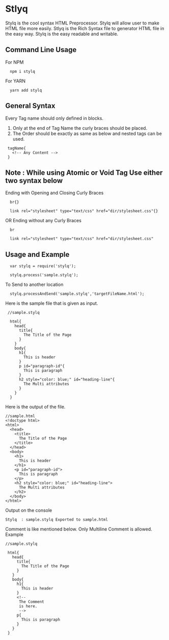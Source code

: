 # Stlyq
Stylq is the cool syntax HTML Preprocessor.
Stylq will allow user to make HTML file more easily.
Stlyq is the Rich Syntax file to generator HTML file in the easy way.  Stylq is the easy readable and writable.

## Command Line Usage
For NPM
```
  npm i stylq
```
For YARN
```
  yarn add stylq
```
## General Syntax

  Every Tag name should only defined in blocks.
  1. Only at the end of Tag Name the curly braces should be placed.
  2. The Order should be exactly as same as below and nested tags can be used.
```
 tagName{
   <!-- Any Content -->
 }
```
## Note  : While using Atomic or Void Tag Use either two syntax below
  Ending with Opening and Closing Curly Braces
```
  br{}

  link rel="stylesheet" type="text/css" href="dir/stylesheet.css"{}
```
  OR
  Ending without any Curly Braces
```
  br

  link rel="stylesheet" type="text/css" href="dir/stylesheet.css"
```
## Usage and Example

```
  var stylq = require('stylq');

  stylq.process('sample.stylq');

```
To Send to another location
```
  stylq.processAndSend('sample.stylq','targetFileName.html');
```
  Here is the sample file that is given as input. 
```
 //sample.stylq

  html{
    head{
      title{
        The Title of the Page
      }
    }
    body{
      h1{
        This is header
      }
      p id="paragraph-id"{
        This is paragraph
      }
      h2 style="color: blue;" id="heading-line"{
        The Multi attributes
      }
    }
  }
  ```

  Here is the output of the file.

  ```
  //sample.html
  <!doctype html>
  <html>
    <head>
      <title>
        The Title of the Page
      </title>
    </head>
    <body>
      <h1>
        This is header
      </h1>
      <p id="paragraph-id">
        This is paragraph
      </p>
      <h2 style="color: blue;" id="heading-line">
        The Multi attributes
      </h2>
    </body>
  </html>
  ```

  Output on the console

  ```
  Stylq  : sample.stylq Exported to sample.html
  ```

  Comment is like mentioned below.
  Only Multiline Comment is allowed.
  Example
  ```
  //sample.stylq

   html{
     head{
       title{
         The Title of the Page
       }
     }
     body{
       h1{
         This is header
       }
       <!--
        The Comment
        is here.
        -->
       p{
         This is paragraph
       }
     }
   }
  ```
